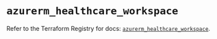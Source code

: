 # `azurerm_healthcare_workspace`

Refer to the Terraform Registry for docs: [`azurerm_healthcare_workspace`](https://registry.terraform.io/providers/hashicorp/azurerm/3.89.0/docs/resources/healthcare_workspace).
